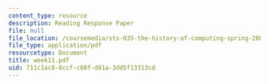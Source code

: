 ```yaml
---
content_type: resource
description: Reading Response Paper
file: null
file_location: /coursemedia/sts-035-the-history-of-computing-spring-2004/711c1ac88ccfc60fd81a3dd5f13313cd_week11.pdf
file_type: application/pdf
resourcetype: Document
title: week11.pdf
uid: 711c1ac8-8ccf-c60f-d81a-3dd5f13313cd
---
```

